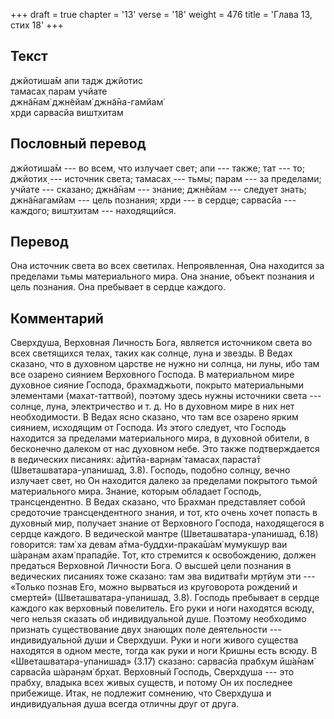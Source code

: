 +++
draft = true
chapter = '13'
verse = '18'
weight = 476
title = 'Глава 13, стих 18'
+++
## Текст

джйотиша̄м апи тадж джйотис  
тамасах̣ парам учйате  
джн̃а̄нам̇ джн̃ейам̇ джн̃а̄на-гамйам̇  
хр̣ди сарвасйа вишт̣хитам

## Пословный перевод

джйотиша̄м --- во всем, что излучает свет; апи --- также; тат --- то;
джйотих̣ --- источник света; тамасах̣ --- тьмы; парам --- за пределами;
учйате --- сказано; джн̃а̄нам --- знание; джн̃ейам --- следует знать;
джн̃а̄нагамйам --- цель познания; хр̣ди --- в сердце; сарвасйа --- каждого;
вишт̣хитам --- находящийся.

## Перевод

Она источник света во всех светилах. Непроявленная, Она находится за
пределами тьмы материального мира. Она знание, объект познания и цель
познания. Она пребывает в сердце каждого.

## Комментарий

Сверхдуша, Верховная Личность Бога, является источником света во всех
светящихся телах, таких как солнце, луна и звезды. В Ведах сказано, что
в духовном царстве не нужно ни солнца, ни луны, ибо там все озарено
сиянием Верховного Господа. В материальном мире духовное сияние Господа,
брахмаджьоти, покрыто материальными элементами (махат-таттвой), поэтому
здесь нужны источники света --- солнце, луна, электричество и т. д. Но в
духовном мире в них нет необходимости. В Ведах ясно сказано, что там все
озарено ярким сиянием, исходящим от Господа. Из этого следует, что
Господь находится за пределами материального мира, в духовной обители, в
бесконечно далеком от нас духовном небе. Это также подтверждается в
ведических писаниях: а̄дитйа-варн̣ам̇ тамасах̣ параста̄т
(Шветашватара-упанишад, 3.8). Господь, подобно солнцу, вечно излучает
свет, но Он находится далеко за пределами покрытого тьмой материального
мира. Знание, которым обладает Господь, трансцендентно. В Ведах сказано,
что Брахман представляет собой средоточие трансцендентного знания, и
тот, кто очень хочет попасть в духовный мир, получает знание от
Верховного Господа, находящегося в сердце каждого. В ведической мантре
(Шветашватара-упанишад, 6.18) говорится: там̇ ха девам
а̄тма-буддхи-прака̄ш́ам̇ мумукшур ваи ш́аран̣ам ахам̇ прападйе. Тот, кто
стремится к освобождению, должен предаться Верховной Личности Бога. О
высшей цели познания в ведических писаниях тоже сказано: там эва
видитва̄ти мр̣тйум эти --- «Только познав Его, можно вырваться из
круговорота рождений и смертей» (Шветашватара-упанишад, 3.8). Господь
пребывает в сердце каждого как верховный повелитель. Его руки и ноги
находятся всюду, чего нельзя сказать об индивидуальной душе. Поэтому
необходимо признать существование двух знающих поле деятельности ---
индивидуальной души и Сверхдуши. Руки и ноги живого существа находятся в
одном месте, тогда как руки и ноги Кришны есть всюду. В
«Шветашватара-упанишад» (3.17) сказано: сарвасйа прабхум ӣш́а̄нам̇ сарвасйа
ш́аран̣ам̇ бр̣хат. Верховный Господь, Сверхдуша --- это прабху, владыка всех
живых существ, и потому Он их последнее прибежище. Итак, не подлежит
сомнению, что Сверхдуша и индивидуальная душа всегда отличны друг от
друга.
